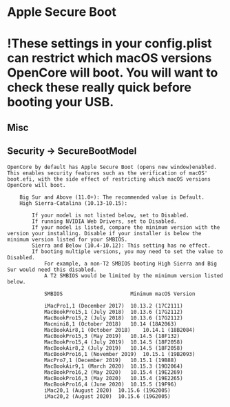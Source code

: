 # Apple Secure Boot
# !These settings in your config.plist can restrict which macOS versions OpenCore will boot. You will want to check these really quick before booting your USB.

## Misc
## Security -> SecureBootModel
    OpenCore by default has Apple Secure Boot (opens new window)enabled. This enables security features such as the verification of macOS' boot.efi, with the side effect of restricting which macOS versions OpenCore will boot.

        Big Sur and Above (11.0+): The recommended value is Default.
        High Sierra-Catalina (10.13-10.15):

            If your model is not listed below, set to Disabled.
            If running NVIDIA Web Drivers, set to Disabled.
            If your model is listed, compare the minimum version with the version your installing. Disable if your installer is below the minimum version listed for your SMBIOS.
            Sierra and Below (10.4-10.12): This setting has no effect.
            If booting multiple versions, you may need to set the value to Disabled.
                For example, a non-T2 SMBIOS booting High Sierra and Big Sur would need this disabled.
                A T2 SMBIOS would be limited by the minimum version listed below.

                SMBIOS	                    Minimum macOS Version
                
                iMacPro1,1 (December 2017)	10.13.2 (17C2111)
                MacBookPro15,1 (July 2018)	10.13.6 (17G2112)
                MacBookPro15,2 (July 2018)	10.13.6 (17G2112)
                Macmini8,1 (October 2018)	10.14 (18A2063)
                MacBookAir8,1 (October 2018)	10.14.1 (18B2084)
                MacBookPro15,3 (May 2019)	10.14.5 (18F132)
                MacBookPro15,4 (July 2019)	10.14.5 (18F2058)
                MacBookAir8,2 (July 2019)	10.14.5 (18F2058)
                MacBookPro16,1 (November 2019)	10.15.1 (19B2093)
                MacPro7,1 (December 2019)	10.15.1 (19B88)
                MacBookAir9,1 (March 2020)	10.15.3 (19D2064)
                MacBookPro16,2 (May 2020)	10.15.4 (19E2269)
                MacBookPro16,3 (May 2020)	10.15.4 (19E2265)
                MacBookPro16,4 (June 2020)	10.15.5 (19F96)
                iMac20,1 (August 2020)	10.15.6 (19G2005)
                iMac20,2 (August 2020)	10.15.6 (19G2005)